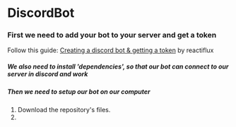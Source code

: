 # DiscordBot

### First we need to add your bot to your server and get a token
Follow this guide: [Creating a discord bot & getting a token](https://github.com/reactiflux/discord-irc/wiki/Creating-a-discord-bot-&-getting-a-token) by reactiflux

##### We also need to install 'dependencies', so that our bot can connect to our server in discord and work

##### Then we need to setup our bot on our computer
1. Download the repository's files.
2. 



